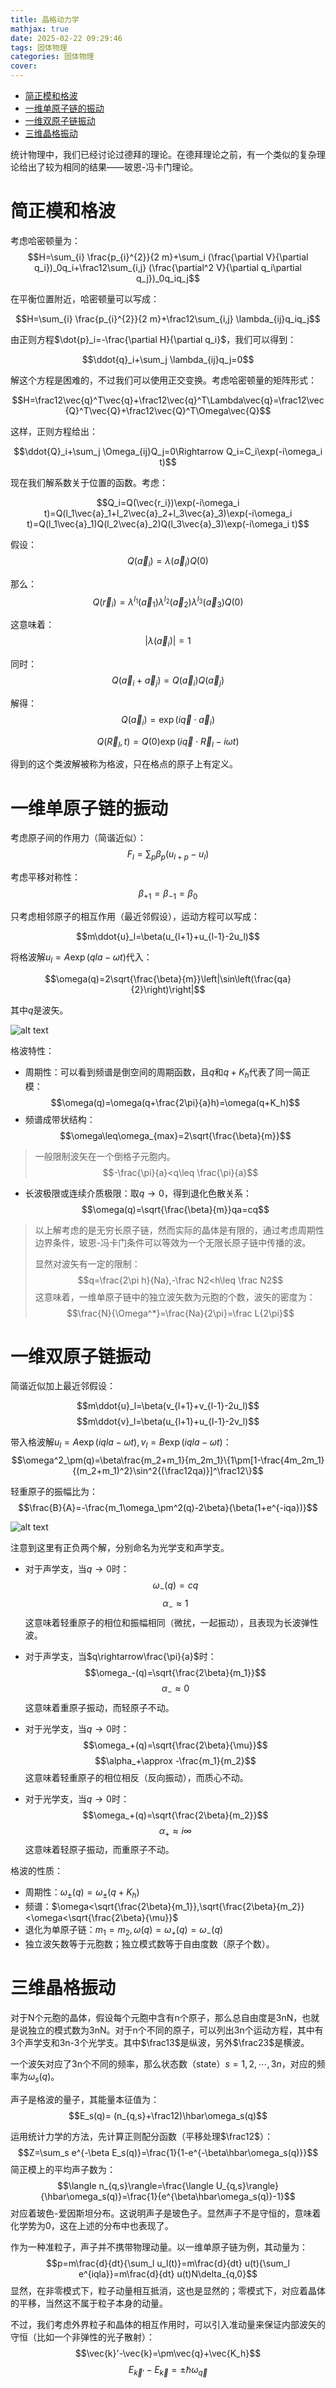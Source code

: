 ```yaml
---
title: 晶格动力学
mathjax: true
date: 2025-02-22 09:29:46
tags: 固体物理
categories: 固体物理
cover:
---
```


- [简正模和格波](#简正模和格波)
- [一维单原子链的振动](#一维单原子链的振动)
- [一维双原子链振动](#一维双原子链振动)
- [三维晶格振动](#三维晶格振动)


统计物理中，我们已经讨论过德拜的理论。在德拜理论之前，有一个类似的复杂理论给出了较为相同的结果——玻恩-冯卡门理论。

# 简正模和格波

考虑哈密顿量为：
$$H=\sum_{i} \frac{p_{i}^{2}}{2 m}+\sum_i (\frac{\partial V}{\partial q_i})_0q_i+\frac12\sum_{i,j} (\frac{\partial^2 V}{\partial q_i\partial q_j})_0q_iq_j$$

在平衡位置附近，哈密顿量可以写成：

$$H=\sum_{i} \frac{p_{i}^{2}}{2 m}+\frac12\sum_{i,j} \lambda_{ij}q_iq_j$$

由正则方程$\dot{p}_i=-\frac{\partial H}{\partial q_i}$，我们可以得到：

$$\ddot{q}_i+\sum_j \lambda_{ij}q_j=0$$

解这个方程是困难的，不过我们可以使用正交变换。考虑哈密顿量的矩阵形式：

$$H=\frac12\vec{q}^T\vec{q}+\frac12\vec{q}^T\Lambda\vec{q}=\frac12\vec{Q}^T\vec{Q}+\frac12\vec{Q}^T\Omega\vec{Q}$$

这样，正则方程给出：

$$\ddot{Q}_i+\sum_j \Omega_{ij}Q_j=0\Rightarrow Q_i=C_i\exp(-i\omega_i t)$$

现在我们解系数关于位置的函数。考虑：

$$Q_i=Q(\vec{r_i})\exp(-i\omega_i t)=Q(l_1\vec{a}_1+l_2\vec{a}_2+l_3\vec{a}_3)\exp(-i\omega_i t)=Q(l_1\vec{a}_1)Q(l_2\vec{a}_2)Q(l_3\vec{a}_3)\exp(-i\omega_i t)$$

假设：
$$Q(\vec{a}_i)=\lambda(\vec{a}_i)Q(0)$$

那么：
$$Q(\vec{r}_i)=\lambda^{l_1}(\vec{a}_1)\lambda^{l_2}(\vec{a}_2)\lambda^{l_3}(\vec{a}_3)Q(0)$$

这意味着：
$$|\lambda(\vec{a}_i)|=1$$

同时：
$$Q(\vec{a}_i+\vec{a}_j)=Q(\vec{a}_i)Q(\vec{a}_j)$$

解得：
$$Q(\vec{a}_i)=\exp(i\vec{q}\cdot\vec{a}_i)$$

$$Q(\vec{R}_l,t)=Q(0)\exp(i\vec{q}\cdot\vec{R}_l-i\omega t)$$

得到的这个类波解被称为格波，只在格点的原子上有定义。

# 一维单原子链的振动

考虑原子间的作用力（简谐近似）：
$$F_l=\sum_p \beta_p(u_{l+p}-u_l)$$

考虑平移对称性：
$$\beta_{+1}=\beta_{-1}=\beta_0$$

只考虑相邻原子的相互作用（最近邻假设），运动方程可以写成：

$$m\ddot{u}_l=\beta(u_{l+1}+u_{l-1}-2u_l)$$

将格波解$u_l=A\exp{(qla-\omega t)}$代入：

$$\omega(q)=2\sqrt{\frac{\beta}{m}}\left|\sin\left(\frac{qa}{2}\right)\right|$$

其中$q$是波矢。

![alt text](\img\固体物理\1.png)

格波特性：
- 周期性：可以看到频谱是倒空间的周期函数，且$q$和$q+K_h$代表了同一简正模：
$$\omega(q)=\omega(q+\frac{2\pi}{a}h)=\omega(q+K_h)$$
- 频谱成带状结构：
$$\omega\leq\omega_{max}=2\sqrt{\frac{\beta}{m}}$$

> 一般限制波矢在一个倒格子元胞内。
> $$-\frac{\pi}{a}<q\leq \frac{\pi}{a}$$

- 长波极限或连续介质极限：取$q\rightarrow0$，得到退化色散关系：
$$\omega(q)=\sqrt{\frac{\beta}{m}}qa=cq$$

> 以上解考虑的是无穷长原子链，然而实际的晶体是有限的，通过考虑周期性边界条件，玻恩-冯卡门条件可以等效为一个无限长原子链中传播的波。
>
> 显然对波矢有一定的限制：
> $$q=\frac{2\pi h}{Na},-\frac N2<h\leq \frac N2$$
> 这意味着，一维单原子链中的独立波矢数为元胞的个数，波矢的密度为：
> $$\frac{N}{\Omega^*}=\frac{Na}{2\pi}=\frac L{2\pi}$$

# 一维双原子链振动
简谐近似加上最近邻假设：

$$m\ddot{u}_l=\beta(v_{l+1}+v_{l-1}-2u_l)$$
$$m\ddot{v}_l=\beta(u_{l+1}+u_{l-1}-2v_l)$$

带入格波解$u_l=A\exp(iqla-\omega t),v_l=B\exp(iqla-\omega t)$：
$$\omega^2_\pm(q)=\beta\frac{m_2+m_1}{m_2m_1}\{1\pm[1-\frac{4m_2m_1}{(m_2+m_1)^2}\sin^2{(\frac12qa)}]^\frac12\}$$

轻重原子的振幅比为：
$$\frac{B}{A}=-\frac{m_1\omega_\pm^2(q)-2\beta}{\beta(1+e^{-iqa})}$$

![alt text](\img\固体物理\2.png)

注意到这里有正负两个解，分别命名为光学支和声学支。

- 对于声学支，当$q\rightarrow0$时：
$$\omega_-(q)=cq$$
$$\alpha_-\approx 1$$
这意味着轻重原子的相位和振幅相同（微扰，一起振动），且表现为长波弹性波。

- 对于声学支，当$q\rightarrow\frac{\pi}{a}$时：
$$\omega_-(q)=\sqrt{\frac{2\beta}{m_1}}$$
$$\alpha_-\approx 0$$
这意味着重原子振动，而轻原子不动。

- 对于光学支，当$q\rightarrow0$时：
$$\omega_+(q)=\sqrt{\frac{2\beta}{\mu}}$$
$$\alpha_+\approx -\frac{m_1}{m_2}$$
这意味着轻重原子的相位相反（反向振动），而质心不动。

- 对于光学支，当$q\rightarrow0$时：
$$\omega_+(q)=\sqrt{\frac{2\beta}{m_2}}$$
$$\alpha_+\approx i\infty$$
这意味着轻原子振动，而重原子不动。

格波的性质：
- 周期性：$\omega_\pm(q)=\omega_\pm(q+K_h)$
- 频谱：$\omega<\sqrt{\frac{2\beta}{m_1}},\sqrt{\frac{2\beta}{m_2}}<\omega<\sqrt{\frac{2\beta}{\mu}}$
- 退化为单原子链：$m_1=m_2,\omega(q)=\omega_+(q)=\omega_-(q)$
- 独立波矢数等于元胞数；独立模式数等于自由度数（原子个数）。

# 三维晶格振动
对于N个元胞的晶体，假设每个元胞中含有n个原子，那么总自由度是3nN，也就是说独立的模式数为3nN。对于n个不同的原子，可以列出3n个运动方程，其中有3个声学支和3n-3个光学支。其中$\frac13$是纵波，另外$\frac23$是横波。

一个波矢对应了3n个不同的频率，那么状态数（state）$s=1,2,\cdots,3n$，对应的频率为$\omega_s(q)$。

声子是格波的量子，其能量本征值为：
$$E_s(q)= (n_{q,s}+\frac12)\hbar\omega_s(q)$$

运用统计力学的方法，先计算正则配分函数（平移处理$\frac12$）：
$$Z=\sum_s e^{-\beta E_s(q)}=\frac{1}{1-e^{-\beta\hbar\omega_s(q)}}$$
简正模上的平均声子数为：
$$\langle n_{q,s}\rangle=\frac{\langle U_{q,s}\rangle}{\hbar\omega_s(q)}=\frac{1}{e^{\beta\hbar\omega_s(q)}-1}$$
对应着玻色-爱因斯坦分布。这说明声子是玻色子。显然声子不是守恒的，意味着化学势为0，这在上述的分布中也表现了。

作为一种准粒子，声子并不携带物理动量。以一维单原子链为例，其动量为：
$$p=m\frac{d}{dt}{\sum_l u_l(t)}=m\frac{d}{dt} u(t){\sum_l e^{iqla}}=m\frac{d}{dt} u(t)N\delta_{q,0}$$
显然，在非零模式下，粒子动量相互抵消，这也是显然的；零模式下，对应着晶体的平移，当然这不属于粒子本身的动量。

不过，我们考虑外界粒子和晶体的相互作用时，可以引入准动量来保证内部波矢的守恒（比如一个非弹性的光子散射）：
$$\vec{k}'-\vec{k}=\pm\vec{q}+\vec{K_h}$$
$$E_{\vec{k}'}-E_{\vec{k}}=\pm\hbar\omega_{\vec{q}}$$